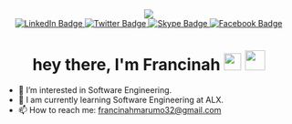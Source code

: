
<div id="header" align="center">
  <img src="https://media.giphy.com/media/pVmh7HR0cA2xOlet1z/giphy.gif"/>
  <div id="badges">
  <a href="https://www.linkedin.com/in/francinah-marumo-5b3346263">
    <img src="https://img.shields.io/badge/LinkedIn-blue?style=for-the-badge&logo=linkedin&logoColor=white" alt="LinkedIn Badge"/>
  </a>
  <a href="https://twitter.com/Oratileeeee?t=jpjQUfiUxrTOjEjTLmnJQQ&s=09">
    <img src="https://img.shields.io/badge/Twitter-blue?style=for-the-badge&logo=twitter&logoColor=white" alt="Twitter Badge"/>
  </a>
    <a href="https://join.skype.com/invite/DOT0hsht2wkN">
    <img src="https://img.shields.io/badge/Skype-Blue?style=for-the-badge&logo=Skype&logoColor=white" alt="Skype Badge"/>
  </a>
     <a href="https://https://www.facebook.com/0ratile?mibextid=ZbWKwL">
    <img src="https://img.shields.io/badge/Facebook-blue?style=for-the-badge&logo=facebook&logoColor=white" alt="Facebook Badge"/>
  </a>
    
  <h1>
  hey there, I'm Francinah
  <img src="https://media.giphy.com/media/hvRJCLFzcasrR4ia7z/giphy.gif" width="30px"/>
    <img src="https://media.giphy.com/media/o3lnnGQOSzeg5gBHEZ/giphy.gif" width="35px"/>
</h1>
</div>
</div>

- 👀 I’m interested in Software Engineering.
- 🌱 I am currently learning Software Engineering at ALX.
- 📫 How to reach me: francinahmarumo32@gmail.com
